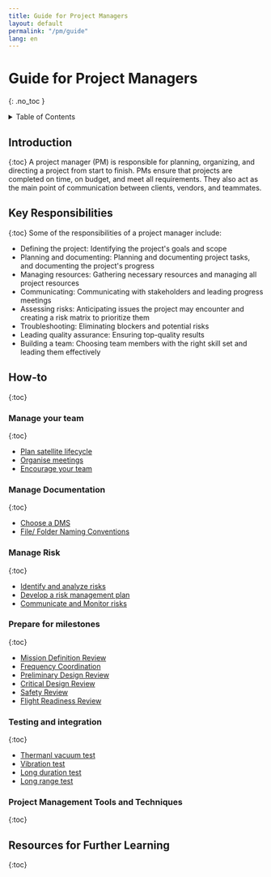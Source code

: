```yaml
---
title: Guide for Project Managers
layout: default
permalink: "/pm/guide"
lang: en
---
```


# Guide for Project Managers
{: .no_toc }

<details markdown="block">
<summary>Table of Contents</summary>

- Table of Contents
{:toc}

</details>

## Introduction
{:toc}
A project manager (PM) is responsible for planning, organizing, and directing a project from start to finish. PMs ensure that projects are completed on time, on budget, and meet all requirements. They also act as the main point of communication between clients, vendors, and teammates. 

## Key Responsibilities
{:toc}
Some of the responsibilities of a project manager include:
- Defining the project: Identifying the project's goals and scope 
- Planning and documenting: Planning and documenting project tasks, and documenting the project's progress 
- Managing resources: Gathering necessary resources and managing all project resources 
- Communicating: Communicating with stakeholders and leading progress meetings 
- Assessing risks: Anticipating issues the project may encounter and creating a risk matrix to prioritize them 
- Troubleshooting: Eliminating blockers and potential risks 
- Leading quality assurance: Ensuring top-quality results 
- Building a team: Choosing team members with the right skill set and leading them effectively


## How-to
{:toc}

### Manage your team
{:toc}

- [Plan satellite lifecycle]({{site.url}}/project-managers/pm-lifecycle-plan)
- [Organise meetings]({{site.url}}/project-managers/pm-org-meetings)
- [Encourage your team]({{site.url}}/project-managers/pm-encourage-team)


### Manage Documentation 
{:toc}

- [Choose a DMS]({{site.url}}/project-managers/pm-choose-a-dms)
- [File/ Folder Naming Conventions]({{site.url}}/project-managers/pm-naming-conventions)

### Manage Risk 
{:toc}
- [Identify and analyze risks]({{site.url}}/project-managers/pm-identify-analyze-risks)
- [Develop a risk management plan]({{site.url}}/project-managers/pm-risk-mgmt-plan)
- [Communicate and Monitor risks]({{site.url}}/project-managers/pm-monitor-risk)


### Prepare for milestones
{:toc}

- [Mission Definition Review]({{site.url}}/project-managers/pm-mdr)
- [Frequency Coordination]({{site.url}}/project-managers/pm-freq-coord)
- [Preliminary Design Review]({{site.url}}/project-managers/pm-pdr)
- [Critical Design Review]({{site.url}}/project-managers/pm-cdr)
- [Safety Review]({{site.url}}/project-managers/pm-safety-review)
- [Flight Readiness Review]({{site.url}}/project-managers/pm-frr)

### Testing and integration
{:toc}
- [Thermanl vacuum test]({{site.url}}/project-managers/pm-tvt)
- [Vibration test]({{site.url}}/project-managers/pm-vt)
- [Long duration test]({{site.url}}/project-managers/pm-ldt)
- [Long range test]({{site.url}}/project-managers/pm-ldt)


### Project Management Tools and Techniques
{:toc}


## Resources for Further Learning
{:toc}

